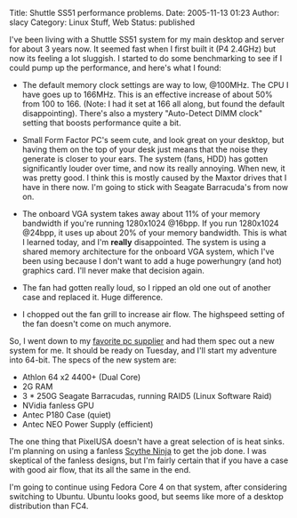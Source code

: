 Title: Shuttle SS51 performance problems.
Date: 2005-11-13 01:23
Author: slacy
Category: Linux Stuff, Web
Status: published

I've been living with a Shuttle SS51 system for my main desktop and
server for about 3 years now. It seemed fast when I first built it (P4
2.4GHz) but now its feeling a lot sluggish. I started to do some
benchmarking to see if I could pump up the performance, and here's what
I found:

- The default memory clock settings are way to low, @100MHz. The CPU I
have goes up to 166MHz. This is an effective increase of about 50% from
100 to 166. (Note: I had it set at 166 all along, but found the default
disappointing). There's also a mystery "Auto-Detect DIMM clock" setting
that boosts performance quite a bit.

- Small Form Factor PC's seem cute, and look great on your desktop, but
having them on the top of your desk just means that the noise they
generate is closer to your ears. The system (fans, HDD) has gotten
significantly louder over time, and now its really annoying. When new,
it was pretty good. I think this is mostly caused by the Maxtor drives
that I have in there now. I'm going to stick with Seagate Barracuda's
from now on.

- The onboard VGA system takes away about 11% of your memory bandwidth
if you're running 1280x1024 @16bpp. If you run 1280x1024 @24bpp, it uses
up about 20% of your memory bandwidth. This is what I learned today, and
I'm **really** disappointed. The system is using a shared memory
architecture for the onboard VGA system, which I've been using because I
don't want to add a huge powerhungry (and hot) graphics card. I'll never
make that decision again.

- The fan had gotten really loud, so I ripped an old one out of another
case and replaced it. Huge difference.

- I chopped out the fan grill to increase air flow. The highspeed
setting of the fan doesn't come on much anymore.

So, I went down to my [favorite pc supplier](http://pixelusa.com) and
had them spec out a new system for me. It should be ready on Tuesday,
and I'll start my adventure into 64-bit. The specs of the new system
are:

- Athlon 64 x2 4400+ (Dual Core)  
- 2G RAM  
- 3 \* 250G Seagate Barracudas, running RAID5 (Linux Software Raid)  
- NVidia fanless GPU  
- Antec P180 Case (quiet)  
- Antec NEO Power Supply (efficient)

The one thing that PixelUSA doesn't have a great selection of is heat
sinks. I'm planning on using a fanless [Scythe
Ninja](%20http://www.silentpcreview.com/article251-page1.html) to get
the job done. I was skeptical of the fanless designs, but I'm fairly
certain that if you have a case with good air flow, that its all the
same in the end.

I'm going to continue using Fedora Core 4 on that system, after
considering switching to Ubuntu. Ubuntu looks good, but seems like more
of a desktop distribution than FC4.
